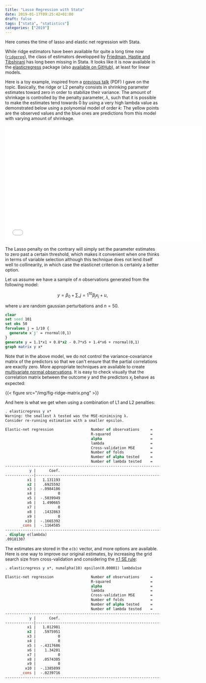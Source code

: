 ```yaml
---
title: "Lasso Regression with Stata"
date: 2019-01-17T09:25:42+01:00
draft: false
tags: ["stata", "statistics"]
categories: ["2019"]
---
```


Here comes the time of lasso and elastic net regression with Stata.

While ridge estimators have been available for quite a long time now ([`ridgereg`](https://ideas.repec.org/c/boc/bocode/s457347.html)), the class of estimators developped by [Friedman, Hastie and Tibshirani](https://www.jstatsoft.org/article/view/v033i01) has long been missing in Stata. It looks like it is now available in the [elasticregress](https://ideas.repec.org/c/boc/bocode/s458397.html) package (also [available on GitHub](https://github.com/wilburtownsend/elasticregress)), at least for linear models.


Here is a toy example, inspired from a [previous talk](/cours/misc/mva_clinres/mva_clinres.pdf) (PDF) I gave on the topic. Basically, the ridge or L2 penalty consists in shrinking parameter estimates toward zero in order to stabilize their variance. The amount of shrinkage is controlled by the penalty parameter, $\lambda$, such that it is possible to make the estimates tend towards 0 by using a very high lambda value as demonstrated below using a polynomial model of order $k$: The yellow points are the observed values and the blue ones are predictions from this model with varying amount of shrinkage.

<iframe src="/img/ridge.mov" width="640" height="380" frameborder="0"></iframe>

The Lasso penalty on the contrary will simply set the parameter estimates to zero past a certain threshold, which makes it convenient when one thinks in terms of variable selection although this technique does not lend itself well to collinearity, in which case the elasticnet criterion is certainly a better option.

Let us assume we have a sample of $n$ observations generated from the following model: 

$$ y = \beta_0 + \sum\_{j=1}^{10}\beta_jx_j + u, $$

where $u$ are random gaussian perturbations and $n=50$.

```Stata
clear
set seed 101
set obs 50
forvalues j = 1/10 {
  generate x`j' = rnormal(0,1)
}
generate y = 1.1*x1 + 0.8*x2 - 0.7*x5 + 1.4*x6 + rnormal(0,1)
graph matrix y x*
```

Note that in the above model, we do not control the variance-covariance matrix of the predictors so that we can't ensure that the partial correlations are exactly zero. More appropriate techniques are available to create [multivariate normal observations](https://www.stata.com/support/faqs/statistics/multivariate-normal-observations/). It is easy to check visually that the correlation matrix between the outcome $y$ and the predictors $x_j$ behave as expected:

{{< figure src="/img/fig-ridge-matrix.png" >}}

And here is what we get when using a combination of L1 and L2 penalties:

```Stata
. elasticregress y x*
Warning: the smallest λ tested was the MSE-minimising λ.
Consider re-running estimation with a smaller epsilon.

Elastic-net regression                 Number of observations     =         50
                                       R-squared                  =     0.8138
                                       alpha                      =     1.0000
                                       lambda                     =     0.0918
                                       Cross-validation MSE       =     1.6373
                                       Number of folds            =         10
                                       Number of alpha tested     =          6
                                       Number of lambda tested    =        100
------------------------------------------------------------------------------
           y |      Coef.
-------------|----------------------------------------------------------------
          x1 |   1.131193
          x2 |   .6925592
          x3 |  -.0984186
          x4 |          0
          x5 |  -.5039949
          x6 |   1.490665
          x7 |          0
          x8 |   .1432863
          x9 |          0
         x10 |  -.1665392
       _cons |  -.1164585
------------------------------------------------------------------------------
. display e(lambda)
.09181307
```

The estimates are stored in the `e(b)` vector, and more options are available. Here is one way to improve our original estimates, by increasing the grid search size from cross-validation and considering the [$\pm 1$ SE rule](https://stats.stackexchange.com/q/138569):

```Stata
. elasticregress y x*, numalpha(10) epsilon(0.00001) lambda1se

Elastic-net regression                 Number of observations     =         50
                                       R-squared                  =     0.7853
                                       alpha                      =     0.6667
                                       lambda                     =     0.2351
                                       Cross-validation MSE       =     1.9336
                                       Number of folds            =         10
                                       Number of alpha tested     =         10
                                       Number of lambda tested    =        100
------------------------------------------------------------------------------
           y |      Coef.
-------------|----------------------------------------------------------------
          x1 |   1.012981
          x2 |   .5975951
          x3 |          0
          x4 |          0
          x5 |  -.4317686
          x6 |    1.34201
          x7 |          0
          x8 |   .0574305
          x9 |          0
         x10 |  -.1385899
       _cons |  -.0239716
------------------------------------------------------------------------------
```
